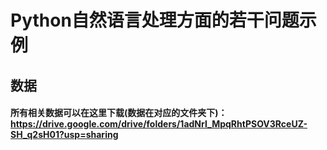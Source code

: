 # Python自然语言处理方面的若干问题示例

## 数据
#### 所有相关数据可以在这里下载(数据在对应的文件夹下)：https://drive.google.com/drive/folders/1adNrl_MpqRhtPSOV3RceUZ-SH_q2sH01?usp=sharing